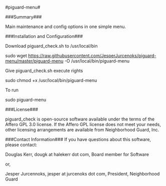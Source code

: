 #piguard-menu#

###Summary###

Main maintenance and config options in one simple menu.

###Installation and Configuration###

Download piguard_check.sh to /usr/local/bin

sudo wget https://raw.githubusercontent.com/JesperJurcenoks/piguard-menu/master/piguard-menu -O /usr/local/bin/piguard-menu

Give piguard_check.sh execute rights 

sudo chmod +x /usr/local/bin/piguard-menu

To run

sudo piguard-menu

###License###

piguard_check is open-source software available under the terms of the Affero GPL 3.0 license.  If the Affero GPL license does not meet your needs, other licensing arrangements are available from Neighborhood Guard, Inc.

###Contact Information###
If you have questions about this software, please contact:

Douglas Kerr, dougk at halekerr dot com, Board member for Software

or, 

Jesper Jurcennoks, jesper at jurcenoks dot com, President, Neighborhood Guard
